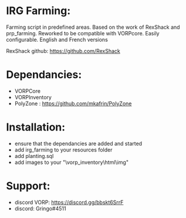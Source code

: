 # IRG Farming:

Farming script in predefined areas.
Based on the work of RexShack and prp_farming. Reworked to be compatible with VORPcore.
Easily configurable. English and French versions

RexShack github: https://github.com/RexShack

# Dependancies:
- VORPCore
- VORPInventory
- PolyZone : https://github.com/mkafrin/PolyZone

# Installation:
- ensure that the dependancies are added and started
- add irg_farming to your resources folder
- add planting.sql
- add images to your "\vorp_inventory\html\img"

# Support:

- discord VORP: https://discord.gg/bbskt6SrrF
- discord: Gringo#4511

